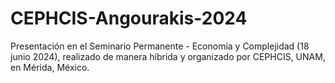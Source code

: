 # CEPHCIS-Angourakis-2024
Presentación en el Seminario Permanente - Economía y Complejidad (18 junio 2024), realizado de manera híbrida y organizado por CEPHCIS, UNAM, en Mérida, México.
